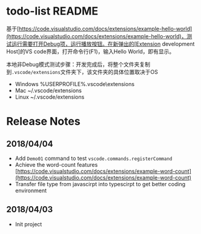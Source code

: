 # todo-list README

基于[https://code.visualstudio.com/docs/extensions/example-hello-world](https://code.visualstudio.com/docs/extensions/example-hello-world)，测试运行需要打开Debug项，运行播放按钮。在新弹出的[Extension development Host]的VS code界面，打开命令行(F1)，输入Hello World，即有显示。

本地非Debug模式测试步骤：开发完成后，将整个文件夹复制到`.vscode/extensions`文件夹下，该文件夹的具体位置取决于OS

* Windows %USERPROFILE%\.vscode\extensions
* Mac ~/.vscode/extensions
* Linux ~/.vscode/extensions

# Release Notes

## 2018/04/04

* Add `Demo01` command to test `vscode.commands.registerCommand`
* Achieve the word-count features [https://code.visualstudio.com/docs/extensions/example-word-count](https://code.visualstudio.com/docs/extensions/example-word-count)
* Transfer file type from javascirpt into typescirpt to get better coding environment

## 2018/04/03

* Init project